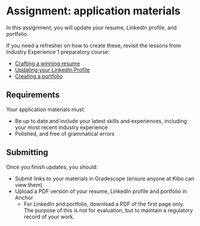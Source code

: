 # Assignment: application materials

In this assignment, you will update your resume, LinkedIn profile, and portfolio. 

If you need a refresher on how to create these, revisit the lessons from Industry Experience 1 preparatory course:

- [Crafting a winning resume](https://industry-experience.vercel.app/lessons/application-materials/resume.html)
- [Updating your LinkedIn Profile](https://industry-experience.vercel.app/lessons/application-materials/webprofiles.html)
- [Creating a portfolio](https://industry-experience.vercel.app/lessons/application-materials/portfolio.html)

## Requirements 

Your application materials must:
- Be up to date and include your latest skills and experiences, including your most recent industry experience
- Polished, and free of grammatical errors

## Submitting
Once you finish updates, you should:

- Submit links to your materials in Gradescope (ensure anyone at Kibo can view them)
- Upload a PDF version of your resume, LinkedIn profile and portfolio in Anchor
  - For LinkedIn and portfolio, download a PDF of the first page only. The purpose of this is not for evaluation, but to maintain a regulatory record of your work. 
